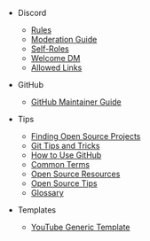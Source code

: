 <!-- markdownlint-disable-next-line -->
- Discord
  - [Rules](../discord/discord-readme.md)
  - [Moderation Guide](../moderators/discord.md)
  - [Self-Roles](../discord/roles.md)
  - [Welcome DM](../mee6/welcome-dm.md)
  - [Allowed Links](../nightbot/allowed-links.md)

- GitHub
  - [GitHub Maintainer Guide](../moderators/github.md)

- Tips
  - [Finding Open Source Projects](../tips/finding-open-source-projects.md)
  - [Git Tips and Tricks](../tips/git.md)
  - [How to Use GitHub](../tips/githubtips.md)
  - [Common Terms](../tips/glossary.md)
  - [Open Source Resources](../tips/OpenSourceResources.md)
  - [Open Source Tips](../tips/OpenSourceTips.md)
  - [Glossary](../tips/glossary.md)

- Templates
  - [YouTube Generic Template](../youtube/generic.md)
